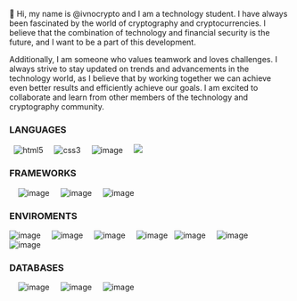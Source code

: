 👋 Hi, my name is @ivnocrypto and I am a technology student. I have always been fascinated by the world of cryptography and cryptocurrencies. I believe that the combination of technology and financial security is the future, and I want to be a part of this development.

Additionally, I am someone who values teamwork and loves challenges. I always strive to stay updated on trends and advancements in the technology world, as I believe that by working together we can achieve even better results and efficiently achieve our goals. I am excited to collaborate and learn from other members of the technology and cryptography community.
&nbsp;
&nbsp;
&nbsp;
### LANGUAGES
&nbsp;
![html5](https://icongr.am/devicon/html5-original-wordmark.svg?size=45&color=currentColor) 
&nbsp;
&nbsp;
![css3](https://icongr.am/devicon/css3-original.svg?size=45&color=ffffff) 
&nbsp;
&nbsp;
![image](https://icongr.am/devicon/javascript-original.svg?size=45&color=ffffff) 
&nbsp;
&nbsp;
![](https://icongr.am/devicon/typescript-original.svg?size=45&color=ffffff)
&nbsp;
### FRAMEWORKS
&nbsp;
&nbsp;
![image](https://icongr.am/devicon/react-original-wordmark.svg?size=45&color=currentColor) 
&nbsp;
&nbsp;
![image](https://icongr.am/devicon/express-original.svg?size=45&color=currentColor)
&nbsp;
&nbsp;
![image](https://icongr.am/devicon/sequelize-plain.svg?size=45&color=currentColor) &nbsp; 

### ENVIROMENTS

![image](https://user-images.githubusercontent.com/112492580/210075330-58b1fa9d-5802-4824-94a8-a392ce1b5411.png) 
&nbsp;
&nbsp;
![image](https://icongr.am/devicon/git-original.svg?size=45&color=currentColor)
&nbsp;
&nbsp;
![image](https://icongr.am/simple/visualstudio.svg?size=45&color=currentColor&colored=false) 
&nbsp;
&nbsp;
![image](https://icongr.am/devicon/docker-original-wordmark.svg?size=45&color=currentColor) 
&nbsp;
![image](https://icongr.am/devicon/nodejs-original.svg?size=45&color=currentColor) 
&nbsp;
&nbsp;
![image](https://icongr.am/devicon/ubuntu-plain-wordmark.svg?size=45&color=currentColor) 
&nbsp;
&nbsp;
![image](https://icongr.am/devicon/apple-original.svg?size=45&color=currentColor) 
&nbsp;
&nbsp;
&nbsp;
&nbsp;
### DATABASES
&nbsp;
&nbsp;
![image](https://icongr.am/devicon/mysql-original.svg?size=45&color=currentColor) 
&nbsp;
&nbsp; 
![image](https://icongr.am/devicon/postgresql-original-wordmark.svg?size=45&color=ffffff) 
&nbsp;
&nbsp; 
![image](https://icongr.am/devicon/mongodb-original-wordmark.svg?size=45&color=ffffff) 
&nbsp;
&nbsp; 




